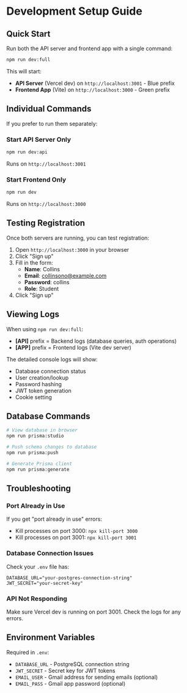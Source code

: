 # Development Setup Guide

## Quick Start

Run both the API server and frontend app with a single command:

```bash
npm run dev:full
```

This will start:
- **API Server** (Vercel dev) on `http://localhost:3001` - Blue prefix
- **Frontend App** (Vite) on `http://localhost:3000` - Green prefix

## Individual Commands

If you prefer to run them separately:

### Start API Server Only
```bash
npm run dev:api
```
Runs on `http://localhost:3001`

### Start Frontend Only
```bash
npm run dev
```
Runs on `http://localhost:3000`

## Testing Registration

Once both servers are running, you can test registration:

1. Open `http://localhost:3000` in your browser
2. Click "Sign up"
3. Fill in the form:
   - **Name**: Collins
   - **Email**: collinsono@example.com
   - **Password**: collins
   - **Role**: Student
4. Click "Sign up"

## Viewing Logs

When using `npm run dev:full`:
- **[API]** prefix = Backend logs (database queries, auth operations)
- **[APP]** prefix = Frontend logs (Vite dev server)

The detailed console logs will show:
- Database connection status
- User creation/lookup
- Password hashing
- JWT token generation
- Cookie setting

## Database Commands

```bash
# View database in browser
npm run prisma:studio

# Push schema changes to database
npm run prisma:push

# Generate Prisma client
npm run prisma:generate
```

## Troubleshooting

### Port Already in Use
If you get "port already in use" errors:
- Kill processes on port 3000: `npx kill-port 3000`
- Kill processes on port 3001: `npx kill-port 3001`

### Database Connection Issues
Check your `.env` file has:
```
DATABASE_URL="your-postgres-connection-string"
JWT_SECRET="your-secret-key"
```

### API Not Responding
Make sure Vercel dev is running on port 3001. Check the logs for any errors.

## Environment Variables

Required in `.env`:
- `DATABASE_URL` - PostgreSQL connection string
- `JWT_SECRET` - Secret key for JWT tokens
- `EMAIL_USER` - Gmail address for sending emails (optional)
- `EMAIL_PASS` - Gmail app password (optional)
